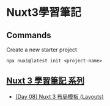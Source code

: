# Nuxt3學習筆記
## Commands
Create a new starter project
```
npx nuxi@latest init <project-name>
```
## [Nuxt 3 學習筆記 系列](https://ithelp.ithome.com.tw/users/20152617/ironman/5934)
- [[Day 08] Nuxt 3 布局模板 (Layouts)](https://ithelp.ithome.com.tw/articles/10296877)